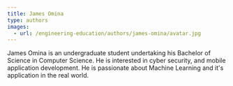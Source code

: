 ```yaml
---
title: James Omina
type: authors
images:
  - url: /engineering-education/authors/james-omina/avatar.jpg 
---
```

James Omina is an undergraduate student undertaking his Bachelor of Science in Computer Science. He is interested in cyber security, and mobile application development. He is passionate about Machine Learning and it's application in the real world.
